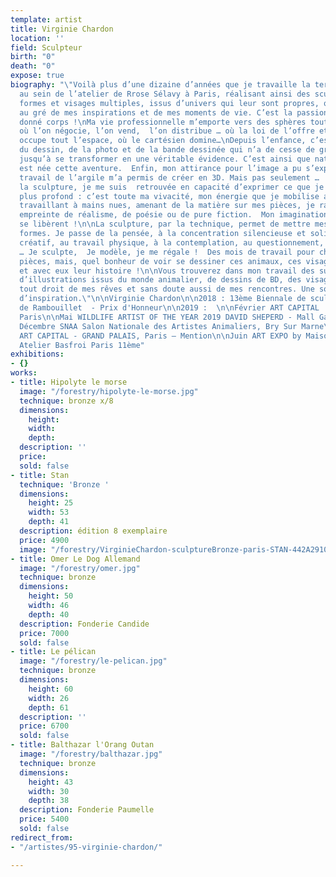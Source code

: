 ```yaml
---
template: artist
title: Virginie Chardon
location: ''
field: Sculpteur
birth: "0"
death: "0"
expose: true
biography: "\"Voilà plus d’une dizaine d’années que je travaille la terre glaise,
  au sein de l’atelier de Rrose Sélavy à Paris, réalisant ainsi des sculptures aux
  formes et visages multiples, issus d’univers qui leur sont propres, qui ont évolué
  au gré de mes inspirations et de mes moments de vie. C’est la passion qui leur a
  donné corps !\nMa vie professionnelle m’emporte vers des sphères toutes autres,
  où l’on négocie, l’on vend,  l’on distribue … où la loi de l’offre et la demande
  occupe tout l’espace, où le cartésien domine…\nDepuis l’enfance, c’est la passion
  du dessin, de la photo et de la bande dessinée qui n’a de cesse de grandir en moi
  jusqu’à se transformer en une véritable évidence. C’est ainsi que naturellement
  est née cette aventure.  Enfin, mon attirance pour l’image a pu s’exprimer : le
  travail de l’argile m’a permis de créer en 3D. Mais pas seulement … ! A travers
  la sculpture, je me suis  retrouvée en capacité d’exprimer ce que je ressens de
  plus profond : c’est toute ma vivacité, mon énergie que je mobilise alors. Ainsi
  travaillant à mains nues, amenant de la matière sur mes pièces, je raconte une histoire,
  empreinte de réalisme, de poésie ou de pure fiction.  Mon imagination, ma technique
  se libèrent !\n\nLa sculpture, par la technique, permet de mettre mes émotions en
  formes. Je passe de la pensée, à la concentration silencieuse et solitaire, au bouillonnement
  créatif, au travail physique, à la contemplation, au questionnement, aux certitudes
  … Je sculpte,  Je modèle, je me régale !  Des mois de travail pour chacune de mes
  pièces, mais, quel bonheur de voir se dessiner ces animaux, ces visages, ces personnages,
  et avec eux leur histoire !\n\nVous trouverez dans mon travail des sujets inspirés
  d’illustrations issus du monde animalier, de dessins de BD, des visages qui sortent
  tout droit de mes rêves et sans doute aussi de mes rencontres. Une source inépuisable
  d’inspiration.\"\n\nVirginie Chardon\n\n2018 : 13ème Biennale de sculpture animalière
  de Rambouillet  - Prix d'Honneur\n\n2019 :  \n\nFévrier ART CAPITAL  - Grand Palais
  Paris\n\nMai WILDLIFE ARTIST OF THE YEAR 2019 DAVID SHEPERD - Mall Galleries  London\n\nNovembre-
  Décembre SNAA Salon Nationale des Artistes Animaliers, Bry Sur Marne\n\n2020 : \n\nFévrier
  ART CAPITAL - GRAND PALAIS, Paris – Mention\n\nJuin ART EXPO by Maison & Jardin
  Atelier Basfroi Paris 11ème"
exhibitions:
- {}
works:
- title: Hipolyte le morse
  image: "/forestry/hipolyte-le-morse.jpg"
  technique: bronze x/8
  dimensions:
    height: 
    width: 
    depth: 
  description: ''
  price: 
  sold: false
- title: Stan
  technique: 'Bronze '
  dimensions:
    height: 25
    width: 53
    depth: 41
  description: édition 8 exemplaire
  price: 4900
  image: "/forestry/VirginieChardon-sculptureBronze-paris-STAN-442A2910.jpg"
- title: Omer Le Dog Allemand
  image: "/forestry/omer.jpg"
  technique: bronze
  dimensions:
    height: 50
    width: 46
    depth: 40
  description: Fonderie Candide
  price: 7000
  sold: false
- title: Le pélican
  image: "/forestry/le-pelican.jpg"
  technique: bronze
  dimensions:
    height: 60
    width: 26
    depth: 61
  description: ''
  price: 6700
  sold: false
- title: Balthazar l'Orang Outan
  image: "/forestry/balthazar.jpg"
  technique: bronze
  dimensions:
    height: 43
    width: 30
    depth: 38
  description: Fonderie Paumelle
  price: 5400
  sold: false
redirect_from:
- "/artistes/95-virginie-chardon/"

---
```

